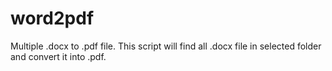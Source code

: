 # word2pdf
Multiple .docx to .pdf file.
This script will find all .docx file in selected folder and convert it into .pdf.
